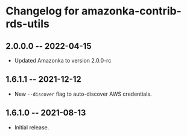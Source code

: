 # Changelog for amazonka-contrib-rds-utils

## 2.0.0.0 -- 2022-04-15

* Updated Amazonka to version 2.0.0-rc

## 1.6.1.1 -- 2021-12-12

* New `--discover` flag to auto-discover AWS credentials.

## 1.6.1.0 -- 2021-08-13

* Initial release.

